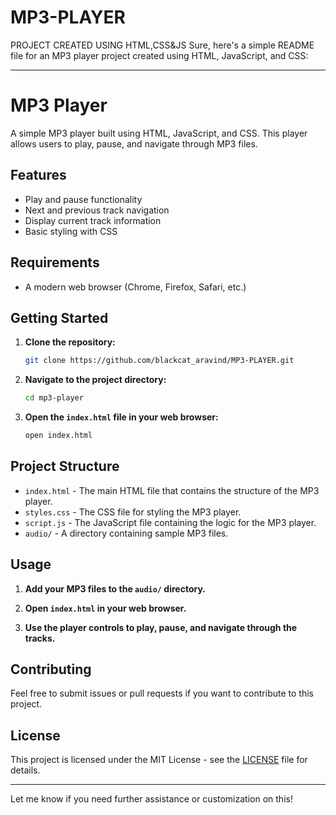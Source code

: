 # MP3-PLAYER
PROJECT CREATED USING HTML,CSS&amp;JS
Sure, here's a simple README file for an MP3 player project created using HTML, JavaScript, and CSS:

---

# MP3 Player

A simple MP3 player built using HTML, JavaScript, and CSS. This player allows users to play, pause, and navigate through MP3 files.

## Features

- Play and pause functionality
- Next and previous track navigation
- Display current track information
- Basic styling with CSS

## Requirements

- A modern web browser (Chrome, Firefox, Safari, etc.)

## Getting Started

1. **Clone the repository:**
   ```sh
   git clone https://github.com/blackcat_aravind/MP3-PLAYER.git
   ```

2. **Navigate to the project directory:**
   ```sh
   cd mp3-player
   ```

3. **Open the `index.html` file in your web browser:**
   ```sh
   open index.html
   ```

## Project Structure

- `index.html` - The main HTML file that contains the structure of the MP3 player.
- `styles.css` - The CSS file for styling the MP3 player.
- `script.js` - The JavaScript file containing the logic for the MP3 player.
- `audio/` - A directory containing sample MP3 files.

## Usage

1. **Add your MP3 files to the `audio/` directory.**

2. **Open `index.html` in your web browser.**

3. **Use the player controls to play, pause, and navigate through the tracks.**


## Contributing

Feel free to submit issues or pull requests if you want to contribute to this project.

## License

This project is licensed under the MIT License - see the [LICENSE](LICENSE) file for details.

---

Let me know if you need further assistance or customization on this!
